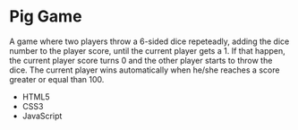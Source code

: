# Pig Game

A game where two players throw a 6-sided dice repeteadly, adding the dice number to the player score, until the current player gets a 1. If that happen, the current player score turns 0 and the other player starts to throw the dice. The current player wins automatically when he/she reaches a score greater or equal than 100.

- HTML5
- CSS3
- JavaScript
